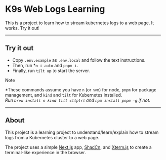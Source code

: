 # K9s Web Logs Learning

This is a project to learn how to stream kubernetes logs to a web page. It works. Try it out!

---

## Try it out

- Copy `.env.example` as `.env.local` and follow the text instructions.
- Then, run \*`n i auto` and `pnpm i`.
- Finally, run `tilt up` to start the server.

> [!NOTE]
> *These commands assume you have `n` (or `nvm`) for node, `pnpm` for package management, and `kind` and `tilt` for Kubernetes installed.<br>
> _Run `brew install n kind tilt ctlptrl` and `npm install pnpm -g` if not._

---

## About

This project is a learning project to understand/learn/explain how to stream logs from a Kubernetes cluster to a web page.

The project uses a simple [Next.js](https://nextjs.org/) app, [ShadCn](https://ui.shadcn.com/), and [Xterm.js](https://xtermjs.org/) to create a terminal-like experience in the browser.
